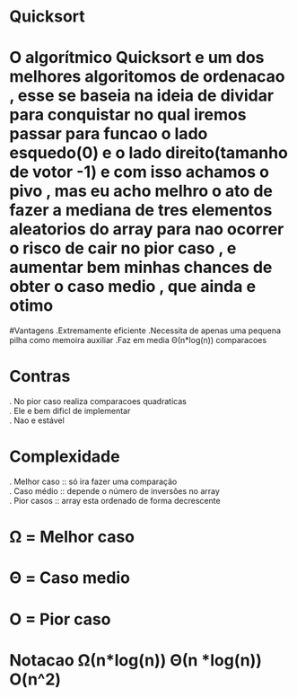 # Quicksort

# O algorítmico Quicksort e um dos melhores algoritomos de ordenacao , esse se baseia na ideia de dividar para conquistar no qual iremos passar para funcao o lado esquedo(0) e o lado direito(tamanho de votor -1) e com isso achamos o pivo , mas eu acho melhro o ato de fazer a mediana de tres elementos aleatorios do array para nao ocorrer o risco de cair no pior caso , e aumentar bem minhas chances de obter o caso medio , que ainda e otimo

#Vantagens
.Extremamente eficiente
.Necessita de apenas uma pequena pilha como memoira auxiliar
.Faz em media Θ(n*log(n)) comparacoes

# Contras
. No pior caso realiza comparacoes quadraticas<br />
. Ele e bem dificl de implementar<br />
. Nao e estável

# Complexidade
. Melhor caso :: só ira fazer uma comparação<br />
. Caso médio :: depende o número de inversões no array<br />
. Pior casos :: array esta ordenado de forma decrescente

# Ω = Melhor caso
# Θ = Caso medio
# O = Pior caso

# Notacao        Ω(n*log(n))  Θ(n *log(n))  O(n^2)
